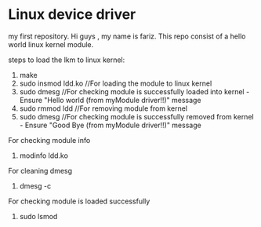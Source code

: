 # Linux device driver
my first repository.
Hi guys ,
my name is fariz.
This repo consist of a hello world linux kernel module.

steps to load the lkm to linux kernel:
1. make
2. sudo insmod ldd.ko                //For loading the module to linux kernel
3. sudo dmesg                        //For checking module is successfully loaded into kernel - Ensure "Hello world (from myModule driver!!)" message
4. sudo rmmod ldd                    //For removing module from kernel
5. sudo dmesg                        //For checking module is successfully removed from kernel - Ensure "Good Bye (from myModule driver!!)" message

For checking module info 
1. modinfo ldd.ko
   
For cleaning dmesg
1. dmesg -c

For checking module is loaded successfully
1. sudo lsmod
   
